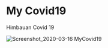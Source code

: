 # My Covid19
Himbauan Covid 19

![Screenshot_2020-03-16 MyCovid19](https://user-images.githubusercontent.com/60083537/76717595-9e658580-6766-11ea-8d1f-321b64cbda5f.png)

